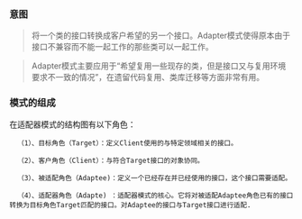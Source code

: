 ﻿### 意图
> 将一个类的接口转换成客户希望的另一个接口。Adapter模式使得原本由于接口不兼容而不能一起工作的那些类可以一起工作。

>Adapter模式主要应用于“希望复用一些现存的类，但是接口又与复用环境要求不一致的情况”，在遗留代码复用、类库迁移等方面非常有用。

### 模式的组成
在适配器模式的结构图有以下角色：

      （1）、目标角色（Target）：定义Client使用的与特定领域相关的接口。
   
      （2）、客户角色（Client）：与符合Target接口的对象协同。
  
      （3）、被适配角色（Adaptee)：定义一个已经存在并已经使用的接口，这个接口需要适配。
  
      （4）、适配器角色（Adapte) ：适配器模式的核心。它将对被适配Adaptee角色已有的接口转换为目标角色Target匹配的接口。对Adaptee的接口与Target接口进行适配.